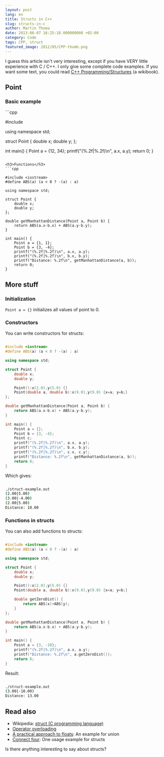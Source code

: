 ```yaml
---
layout: post
lang: en
title: Structs in C++
slug: structs-in-c
author: Martin Thoma
date: 2013-06-07 16:25:18.000000000 +02:00
category: Code
tags: CPP, struct
featured_image: 2012/05/CPP-thumb.png
---
```

I guess this article isn't very interesting, except if you have VERY little experience with C / C++. I only give some complete code examples. If you want some text, you could read <a href="http://en.wikibooks.org/wiki/C%2B%2B_Programming/Structures">C++ Programming/Structures</a> (a wikibook).

<h2>Point</h2>
<h3>Basic example</h3>
```cpp

#include <iostream>

using namespace std;

struct Point {
    double x;
    double y;
};

int main() {
    Point a = {12, 34};
    printf("(%.2f|%.2f)\n", a.x, a.y);
    return 0;
}

```

<h3>Functions</h3>
```cpp

#include <iostream>
#define ABS(a) (a < 0 ? -(a) : a)

using namespace std;

struct Point {
    double x;
    double y;
};

double getManhattanDistance(Point a, Point b) {
    return ABS(a.x-b.x) + ABS(a.y-b.y);
}

int main() {
    Point a = {1, 1};
    Point b = {3, -4};
    printf("(%.2f|%.2f)\n", a.x, a.y);
    printf("(%.2f|%.2f)\n", b.x, b.y);
    printf("Distance: %.2f\n", getManhattanDistance(a, b));
    return 0;
}

```

<h2>More stuff</h2>
<h3>Initialization</h3>
<code>Point a = {}</code> initializes all values of point to 0.

<h3>Constructors</h3>
You can write constructors for structs:

```cpp

#include <iostream>
#define ABS(a) (a < 0 ? -(a) : a)

using namespace std;

struct Point {
    double x;
    double y;

    Point():x(2.0),y(5.0) {}
    Point(double a, double b):x(9.0),y(9.0) {x=a; y=b;}
};

double getManhattanDistance(Point a, Point b) {
    return ABS(a.x-b.x) + ABS(a.y-b.y);
}

int main() {
    Point a = {};
    Point b = {3, -4};
    Point c;
    printf("(%.2f|%.2f)\n", a.x, a.y);
    printf("(%.2f|%.2f)\n", b.x, b.y);
    printf("(%.2f|%.2f)\n", c.x, c.y);
    printf("Distance: %.2f\n", getManhattanDistance(a, b));
    return 0;
}

```

Which gives:

```bash

./struct-example.out
(2.00|5.00)
(3.00|-4.00)
(2.00|5.00)
Distance: 10.00

```

<h3>Functions in structs</h3>
You can also add functions to structs:

```cpp

#include <iostream>
#define ABS(a) (a < 0 ? -(a) : a)

using namespace std;

struct Point {
    double x;
    double y;

    Point():x(2.0),y(5.0) {}
    Point(double a, double b):x(9.0),y(9.0) {x=a; y=b;}

    double getZeroDist() {
        return ABS(x)+ABS(y);
    }
};

double getManhattanDistance(Point a, Point b) {
    return ABS(a.x-b.x) + ABS(a.y-b.y);
}

int main() {
    Point a = {3, -10};
    printf("(%.2f|%.2f)\n", a.x, a.y);
    printf("Distance: %.2f\n", a.getZeroDist());
    return 0;
}

```

Result:
```bash

./struct-example.out
(3.00|-10.00)
Distance: 13.00

```

<h2>Read also</h2>
<ul>
  <li>Wikipedia: <a href="http://en.wikipedia.org/wiki/Struct_(C_programming_language)">struct (C programming language)</a></li>
  <li><a href="../cpp-operator-overloading/" title="C++ Operator overloading">Operator overloading</a></li>
  <li><a href="../a-practical-approach-to-floats/">A practical approach to floats</a>: An example for union</li>
  <li><a href="../how-do-hash-functions-work/">Connect four</a>: One usage example for structs</li>
</ul>

Is there anything interesting to say about structs?
